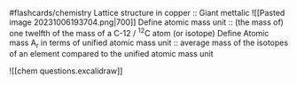 #flashcards/chemistry 
Lattice structure in copper :: Giant mettalic
![[Pasted image 20231006193704.png|700]]
Define atomic mass unit :: (the mass of) one twelfth of the mass of a C-12 / <sup>12</sup>C atom (or isotope)
Define Atomic mass A<sub>r</sub> in terms of unified atomic mass unit :: average mass of the isotopes of an element compared to the unified atomic mass unit

![[chem questions.excalidraw]]
